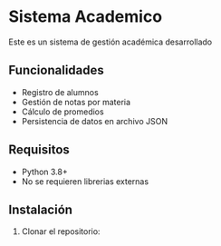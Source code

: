 # Sistema Academico

Este es un sistema de gestión académica desarrollado

## Funcionalidades

- Registro de alumnos
- Gestión de notas por materia
- Cálculo de promedios
- Persistencia de datos en archivo JSON

## Requisitos

- Python 3.8+
- No se requieren librerias externas

## Instalación

1. Clonar el repositorio:
   ```bash https://github.com/Gabbaromero/proyecto_final.git
